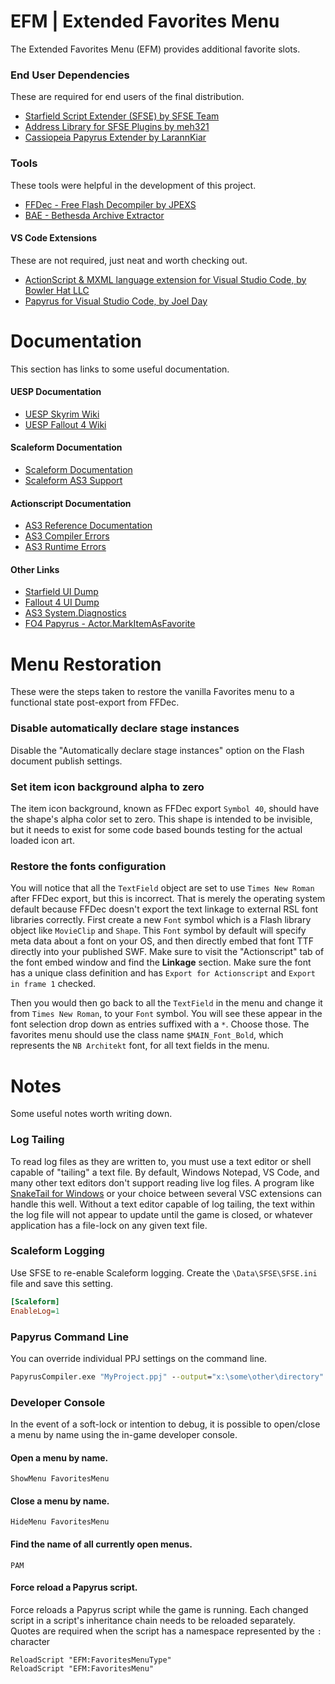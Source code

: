# EFM | Extended Favorites Menu
The Extended Favorites Menu (EFM) provides additional favorite slots.


### End User Dependencies
These are required for end users of the final distribution.
- [Starfield Script Extender (SFSE) by SFSE Team](https://www.nexusmods.com/starfield/mods/106)
- [Address Library for SFSE Plugins by meh321](https://www.nexusmods.com/starfield/mods/3256)
- [Cassiopeia Papyrus Extender by LarannKiar](https://www.nexusmods.com/starfield/mods/10896)

### Tools
These tools were helpful in the development of this project.
- [FFDec - Free Flash Decompiler by JPEXS](https://github.com/jindrapetrik/jpexs-decompiler/releases)
- [BAE - Bethesda Archive Extractor](https://www.nexusmods.com/starfield/mods/165)

#### VS Code Extensions
These are not required, just neat and worth checking out.
- [ActionScript & MXML language extension for Visual Studio Code, by Bowler Hat LLC](https://marketplace.visualstudio.com/items?itemName=bowlerhatllc.vscode-as3mxml)
- [Papyrus for Visual Studio Code, by Joel Day](https://marketplace.visualstudio.com/items?itemName=joelday.papyrus-lang-vscode)


# Documentation
This section has links to some useful documentation.

#### UESP Documentation
- [UESP Skyrim Wiki](https://ck.uesp.net/wiki/Main_Page)
- [UESP Fallout 4 Wiki](https://falloutck.uesp.net/wiki/Main_Page)

#### Scaleform Documentation
- [Scaleform Documentation](https://help.autodesk.com/view/SCLFRM/ENU/)
- [Scaleform AS3 Support](https://help.autodesk.com/view/SCLFRM/ENU/?guid=__scaleform_help_flash_support_as3_class_html)

#### Actionscript Documentation
- [AS3 Reference Documentation](https://help.adobe.com/en_US/FlashPlatform/reference/actionscript/3/index.html)
- [AS3 Compiler Errors](https://help.adobe.com/en_US/FlashPlatform/reference/actionscript/3/compilerErrors.html)
- [AS3 Runtime Errors](https://help.adobe.com/en_US/FlashPlatform/reference/actionscript/3/runtimeErrors.html)

#### Other Links
- [Starfield UI Dump](https://github.com/Starfield-Creators/Interface/)
- [Fallout 4 UI Dump](https://github.com/F4CF/Interface)
- [AS3 System.Diagnostics](https://github.com/F4CF/Creation-Framework/tree/master/System/Interface/Source/System/System/Diagnostics)
- [FO4 Papyrus - Actor.MarkItemAsFavorite](https://falloutck.uesp.net/wiki/MarkItemAsFavorite_-_Actor)


# Menu Restoration
These were the steps taken to restore the vanilla Favorites menu to a functional state post-export from FFDec.

### Disable automatically declare stage instances
Disable the "Automatically declare stage instances" option on the Flash document publish settings.

### Set item icon background alpha to zero
The item icon background, known as FFDec export `Symbol 40`, should have the shape's alpha color set to zero.
This shape is intended to be invisible, but it needs to exist for some code based bounds testing for the actual loaded icon art.

### Restore the fonts configuration
You will notice that all the `TextField` object are set to use `Times New Roman` after FFDec export, but this is incorrect.
That is merely the operating system default because FFDec doesn't export the text linkage to external RSL font libraries correctly.
First create a new `Font` symbol which is a Flash library object like `MovieClip` and `Shape`.
This `Font` symbol by default will specify meta data about a font on your OS, and then directly embed that font TTF directly into your published SWF.
Make sure to visit the "Actionscript" tab of the font embed window and find the **Linkage** section.
Make sure the font has a unique class definition and has `Export for Actionscript` and `Export in frame 1` checked.

Then you would then go back to all the `TextField` in the menu and change it from `Times New Roman`, to your `Font` symbol.
You will see these appear in the font selection drop down as entries suffixed with a `*`. Choose those.
The favorites menu should use the class name `$MAIN_Font_Bold`, which represents the `NB Architekt` font, for all text fields in the menu.


# Notes
Some useful notes worth writing down.


### Log Tailing
To read log files as they are written to, you must use a text editor or shell capable of "tailing" a text file.
By default, Windows Notepad, VS Code, and many other text editors don't support reading live log files.
A program like [SnakeTail for Windows](https://github.com/snakefoot/snaketail-net/releases) or your choice between several VSC extensions can handle this well. Without a text editor capable of log tailing, the text within the log file will not appear to update until the game is closed, or whatever application has a file-lock on any given text file.


### Scaleform Logging
Use SFSE to re-enable Scaleform logging.
Create the `\Data\SFSE\SFSE.ini` file and save this setting.
```ini
[Scaleform]
EnableLog=1
```

### Papyrus Command Line
You can override individual PPJ settings on the command line.
```bat
PapyrusCompiler.exe "MyProject.ppj" --output="x:\some\other\directory"
```

### Developer Console
In the event of a soft-lock or intention to debug, it is possible to open/close a menu by name using the in-game developer console.

#### Open a menu by name.
```
ShowMenu FavoritesMenu
```

#### Close a menu by name.
```
HideMenu FavoritesMenu
```

#### Find the name of all currently open menus.
```
PAM
```

#### Force reload a Papyrus script.
Force reloads a Papyrus script while the game is running.
Each changed script in a script's inheritance chain needs to be reloaded separately.
Quotes are required when the script has a namespace represented by the `:` character
```
ReloadScript "EFM:FavoritesMenuType"
ReloadScript "EFM:FavoritesMenu"
```
